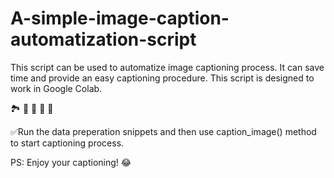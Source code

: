 # A-simple-image-caption-automatization-script

This script can be used to automatize image captioning process. It can save time and  provide an easy captioning procedure. This script is designed to work in Google Colab. 

🏞 🌅 🎑 🌠 🌁

✅Run the data preperation snippets and then use caption_image() method to start captioning process.

PS: Enjoy your captioning! 😂

